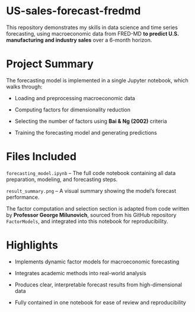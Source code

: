 # US-sales-forecast-fredmd
This repository demonstrates my skills in data science and time series forecasting, using macroeconomic data from FRED-MD **to predict U.S. manufacturing and industry sales** over a 6-month horizon.

# Project Summary
The forecasting model is implemented in a single Jupyter notebook, which walks through:

* Loading and preprocessing macroeconomic data

* Computing factors for dimensionality reduction

* Selecting the number of factors using **Bai & Ng (2002)** criteria

* Training the forecasting model and generating predictions

# Files Included
`forecasting_model.ipynb` – The full code notebook containing all data preparation, modeling, and forecasting steps.

`result_summary.png` – A visual summary showing the model’s forecast performance.

The factor computation and selection section is adapted from code written by **Professor George Milunovich**, sourced from his GitHub repository `FactorModels`, and integrated into this notebook for reproducibility.

# Highlights

* Implements dynamic factor models for macroeconomic forecasting

* Integrates academic methods into real-world analysis

* Produces clear, interpretable forecast results from high-dimensional data

* Fully contained in one notebook for ease of review and reproducibility

